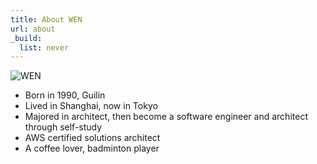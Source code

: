 ```yaml
---
title: About WEN
url: about
_build:
  list: never
---
```


![WEN](/images/wen.jpg)

- Born in 1990, Guilin 
- Lived in Shanghai, now in Tokyo 
- Majored in architect, then become a software engineer and architect through self-study
- AWS certified solutions architect
- A coffee lover, badminton player
